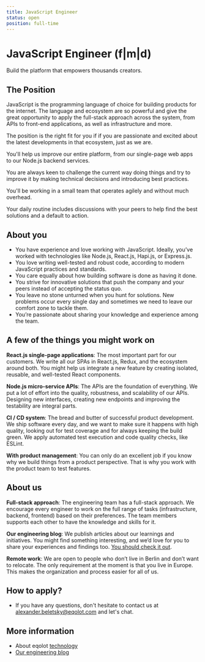 ```yaml
---
title: JavaScript Engineer
status: open
position: full-time
---
```


# JavaScript Engineer (f|m|d)

Build the platform that empowers thousands creators.

## The Position

JavaScript is the programming language of choice for building products for the internet. The language and ecosystem are so powerful and give the great opportunity to apply the full-stack approach across the system, from APIs to front-end applications, as well as infrastructure and more.

The position is the right fit for you if if you are passionate and excited about the latest developments in that ecosystem, just as we are.

You'll help us improve our entire platform, from our single-page web apps to our Node.js backend services.

You are always keen to challenge the current way doing things and try to improve it by making technical decisions and introducing best practices.

You'll be working in a small team that operates agilely and without much overhead.

Your daily routine includes discussions with your peers to help find the best solutions and a default to action.

## About you

- You have experience and love working with JavaScript. Ideally, you’ve worked with technologies like Node.js, React.js, Hapi.js, or Express.js.
- You love writing well-tested and robust code, according to modern JavaScript practices and standards.
- You care equally about how building software is done as having it done.
- You strive for innovative solutions that push the company and your peers instead of accepting the status quo.
- You leave no stone unturned when you hunt for solutions. New problems occur every single day and sometimes we need to leave our comfort zone to tackle them.
- You’re passionate about sharing your knowledge and experience among the team.

## A few of the things you might work on

**React.js single-page applications**: The most important part for our customers. We write all our SPAs in React.js, Redux, and the ecosystem around both. You might help us integrate a new feature by creating isolated, reusable, and well-tested React components.

**Node.js micro-service APIs**: The APIs are the foundation of everything. We put a lot of effort into the quality, robustness, and scalability of our APIs. Designing new interfaces, creating new endpoints and improving the testability are integral parts.

**CI / CD system**: The bread and butter of successful product development. We ship software every day, and we want to make sure it happens with high quality, looking out for test coverage and for always keeping the build green. We apply automated test execution and code quality checks, like ESLint.

**With product management**: You can only do an excellent job if you know why we build things from a product perspective. That is why you work with the product team to test features.

## About us

**Full-stack approach**: The engineering team has a full-stack approach. We encourage every engineer to work on the full range of tasks (infrastructure, backend, frontend) based on their preferences. The team members supports each other to have the knowledge and skills for it.

**Our engineering blog**: We publish articles about our learnings and initiatives. You might find something interesting, and we’d love for you to share your experiences and findings too. [You should check it out](https://eqolot.com/technologie/blog/).

**Remote work**: We are open to people who don’t live in Berlin and don’t want to relocate. The only requirement at the moment is that you live in Europe. This makes the organization and process easier for all of us.

## How to apply?

- If you have any questions, don't hesitate to contact us at alexander.beletsky@eqolot.com and let's chat.

## More information

- About eqolot [technology](https://eqolot.com/eqolot/)
- [Our engineering blog](https://eqolot.com/technologie/blog)
